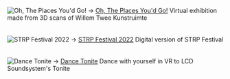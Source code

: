 ![Oh, The Places You'd Go!](https://github.com/nuel/nuel/assets/66974415/101e4d44-9103-4149-916a-0708a8a0e7ae)
&rarr; [Oh, The Places You'd Go!](https://places-archived.surge.sh)
Virtual exhibition made from 3D scans of Willem Twee Kunstruimte
<br><br><br>
![STRP Festival 2022](https://github.com/nuel/nuel/assets/66974415/ace7cd3c-84e3-427e-8f3b-ad8123d3cd28)
&rarr; [STRP Festival 2022](https://festival2022.strp.nl)
Digital version of STRP Festival
<br><br><br>
![Dance Tonite](https://github.com/nuel/nuel/assets/66974415/a9180368-f887-4a55-87e3-e74456508d07)
&rarr; [Dance Tonite](https://tonite.dance)
Dance with yourself in VR to LCD Soundsystem's Tonite
